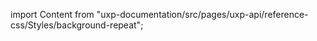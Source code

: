 
import Content from "uxp-documentation/src/pages/uxp-api/reference-css/Styles/background-repeat";

<Content query="product=xd"/>
